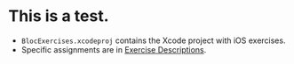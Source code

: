 This is a test.
=============

- `BlocExercises.xcodeproj` contains the Xcode project with iOS exercises.
- Specific assignments are in [Exercise Descriptions](Exercise%20Descriptions/).
